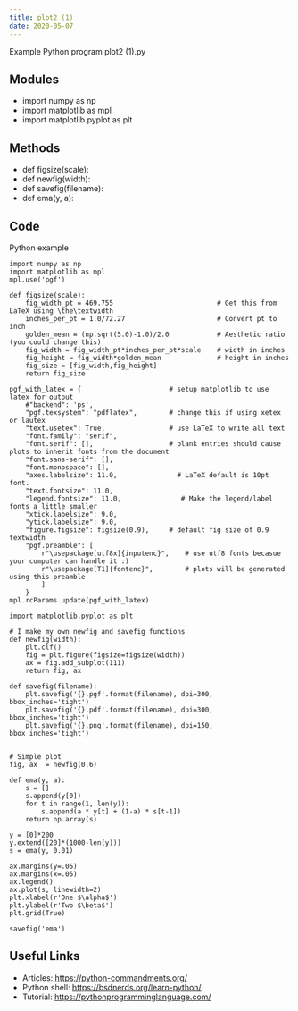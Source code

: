 ```yaml
---
title: plot2 (1)
date: 2020-05-07
---
```

Example Python program plot2 (1).py

## Modules

* import numpy as np
* import matplotlib as mpl
* import matplotlib.pyplot as plt

## Methods

* def figsize(scale):
* def newfig(width):
* def savefig(filename):
* def ema(y, a):

## Code

Python example

    import numpy as np
    import matplotlib as mpl
    mpl.use('pgf')
    
    def figsize(scale):
        fig_width_pt = 469.755                          # Get this from LaTeX using \the\textwidth
        inches_per_pt = 1.0/72.27                       # Convert pt to inch
        golden_mean = (np.sqrt(5.0)-1.0)/2.0            # Aesthetic ratio (you could change this)
        fig_width = fig_width_pt*inches_per_pt*scale    # width in inches
        fig_height = fig_width*golden_mean              # height in inches
        fig_size = [fig_width,fig_height]
        return fig_size
    
    pgf_with_latex = {                      # setup matplotlib to use latex for output
        #"backend": 'ps',
        "pgf.texsystem": "pdflatex",        # change this if using xetex or lautex
        "text.usetex": True,                # use LaTeX to write all text
        "font.family": "serif",
        "font.serif": [],                   # blank entries should cause plots to inherit fonts from the document
        "font.sans-serif": [],
        "font.monospace": [],
        "axes.labelsize": 11.0,               # LaTeX default is 10pt font.
        "text.fontsize": 11.0,
        "legend.fontsize": 11.0,               # Make the legend/label fonts a little smaller
        "xtick.labelsize": 9.0,
        "ytick.labelsize": 9.0,
        "figure.figsize": figsize(0.9),     # default fig size of 0.9 textwidth
        "pgf.preamble": [
            r"\usepackage[utf8x]{inputenc}",    # use utf8 fonts becasue your computer can handle it :)
            r"\usepackage[T1]{fontenc}",        # plots will be generated using this preamble
            ]
        }
    mpl.rcParams.update(pgf_with_latex)
    
    import matplotlib.pyplot as plt
    
    # I make my own newfig and savefig functions
    def newfig(width):
        plt.clf()
        fig = plt.figure(figsize=figsize(width))
        ax = fig.add_subplot(111)
        return fig, ax
    
    def savefig(filename):
        plt.savefig('{}.pgf'.format(filename), dpi=300, bbox_inches='tight')
        plt.savefig('{}.pdf'.format(filename), dpi=300, bbox_inches='tight')
        plt.savefig('{}.png'.format(filename), dpi=150, bbox_inches='tight')
    
    
    # Simple plot
    fig, ax  = newfig(0.6)
    
    def ema(y, a):
        s = []
        s.append(y[0])
        for t in range(1, len(y)):
            s.append(a * y[t] + (1-a) * s[t-1])
        return np.array(s)
        
    y = [0]*200
    y.extend([20]*(1000-len(y)))
    s = ema(y, 0.01)
    
    ax.margins(y=.05)
    ax.margins(x=.05)
    ax.legend()
    ax.plot(s, linewidth=2)
    plt.xlabel(r'One $\alpha$')
    plt.ylabel(r'Two $\beta$')
    plt.grid(True)
    
    savefig('ema')

## Useful Links

- Articles: https://python-commandments.org/
- Python shell: https://bsdnerds.org/learn-python/
- Tutorial: https://pythonprogramminglanguage.com/
